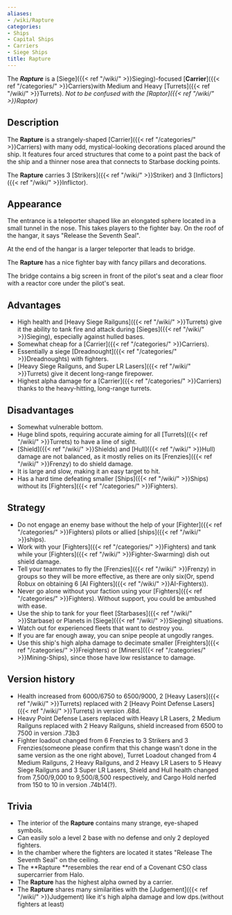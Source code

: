```yaml
---
aliases:
- /wiki/Rapture
categories:
- Ships
- Capital Ships
- Carriers
- Siege Ships
title: Rapture
---
```


The **_Rapture_** is a [Siege]({{< ref "/wiki/" >}}Sieging)-focused [**Carrier**]({{< ref "/categories/" >}}Carriers)with Medium and Heavy [Turrets]({{< ref "/wiki/" >}}Turrets).
_Not to be confused with the [Raptor]({{< ref "/wiki/" >}}Raptor)_ 

## Description

The **Rapture** is a strangely-shaped [Carrier]({{< ref "/categories/" >}}Carriers) with many odd, mystical-looking decorations placed around the ship. It features four arced structures that come to a point past the back of the ship and a thinner nose area that connects to Starbase docking points.

The **Rapture** carries 3 [Strikers]({{< ref "/wiki/" >}}Striker) and 3 [Inflictors]({{< ref "/wiki/" >}}Inflictor).

## Appearance

The entrance is a teleporter shaped like an elongated sphere located in a small tunnel in the nose. This takes players to the fighter bay. On the roof of the hangar, it says "Release the Seventh Seal".

At the end of the hangar is a larger teleporter that leads to bridge.

The **Rapture** has a nice fighter bay with fancy pillars and decorations.

The bridge contains a big screen in front of the pilot's seat and a clear floor with a reactor core under the pilot's seat.

## Advantages

- High health and [Heavy Siege Railguns]({{< ref "/wiki/" >}}Turrets) give it the ability to tank fire and attack during [Sieges]({{< ref "/wiki/" >}}Sieging), especially against hulled bases.
- Somewhat cheap for a [Carrier]({{< ref "/categories/" >}}Carriers).
- Essentially a siege [Dreadnought]({{< ref "/categories/" >}}Dreadnoughts) with fighters.
- [Heavy Siege Railguns, and Super LR Lasers]({{< ref "/wiki/" >}}Turrets) give it decent long-range firepower.
- Highest alpha damage for a [Carrier]({{< ref "/categories/" >}}Carriers) thanks to the heavy-hitting, long-range turrets.

## Disadvantages

- Somewhat vulnerable bottom.
- Huge blind spots, requiring accurate aiming for all [Turrets]({{< ref "/wiki/" >}}Turrets) to have a line of sight.
- [Shield]({{< ref "/wiki/" >}}Shields) and [Hull]({{< ref "/wiki/" >}}Hull) damage are not balanced, as it mostly relies on its [Frenzies]({{< ref "/wiki/" >}}Frenzy) to do shield damage.
- It is large and slow, making it an easy target to hit.
- Has a hard time defeating smaller [Ships]({{< ref "/wiki/" >}}Ships) without its [Fighters]({{< ref "/categories/" >}}Fighters).

## Strategy

- Do not engage an enemy base without the help of your [Fighter]({{< ref "/categories/" >}}Fighters) pilots or allied [ships]({{< ref "/wiki/" >}}ships).
- Work with your [Fighters]({{< ref "/categories/" >}}Fighters) and tank while your [Fighters]({{< ref "/wiki/" >}}Fighter-Swarming) dish out shield damage.
- Tell your teammates to fly the [Frenzies]({{< ref "/wiki/" >}}Frenzy) in groups so they will be more effective, as there are only six(Or, spend Robux on obtaining 6 [AI Fighters]({{< ref "/wiki/" >}}AI-Fighters)).
- Never go alone without your faction using your [Fighters]({{< ref "/categories/" >}}Fighters). Without support, you could be ambushed with ease.
- Use the ship to tank for your fleet [Starbases]({{< ref "/wiki/" >}}Starbase) or Planets in [Siege]({{< ref "/wiki/" >}}Sieging) situations.
- Watch out for experienced fleets that want to destroy you.
- If you are far enough away, you can snipe people at ungodly ranges.
- Use this ship's high alpha damage to decimate smaller [Freighters]({{< ref "/categories/" >}}Freighters) or [Miners]({{< ref "/categories/" >}}Mining-Ships), since those have low resistance to damage.

## Version history 

- Health increased from 6000/6750 to 6500/9000, 2 [Heavy Lasers]({{< ref "/wiki/" >}}Turrets) replaced with 2 [Heavy Point Defense Lasers]({{< ref "/wiki/" >}}Turrets) in version .68d.
- Heavy Point Defense Lasers replaced with Heavy LR Lasers, 2 Medium Railguns replaced with 2 Heavy Railguns, shield increased from 6500 to 7500 in version .73b3
- Fighter loadout changed from 6 Frenzies to 3 Strikers and 3 Frenzies(someone please confirm that this change wasn't done in the same version as the one right above), Turret Loadout changed from 4 Medium Railguns, 2 Heavy Railguns, and 2 Heavy LR Lasers to 5 Heavy Siege Railguns and 3 Super LR Lasers, Shield and Hull health changed from 7,500/9,000 to 9,500/8,500 respectively, and Cargo Hold nerfed from 150 to 10 in version .74b14(?).

## Trivia

- The interior of the **Rapture** contains many strange, eye-shaped symbols.
- Can easily solo a level 2 base with no defense and only 2 deployed fighters.
- In the chamber where the fighters are located it states "Release The Seventh Seal" on the ceiling.
- The **Rapture **resembles the rear end of a Covenant CSO class supercarrier from Halo.
- The **Rapture** has the highest alpha owned by a carrier.
- The **Rapture** shares many similarities with the [Judgement]({{< ref "/wiki/" >}}Judgement) like it's high alpha damage and low dps.(without fighters at least)